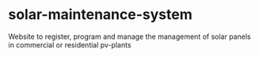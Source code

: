 # solar-maintenance-system
Website to register, program and manage the management of solar panels in commercial or residential pv-plants
